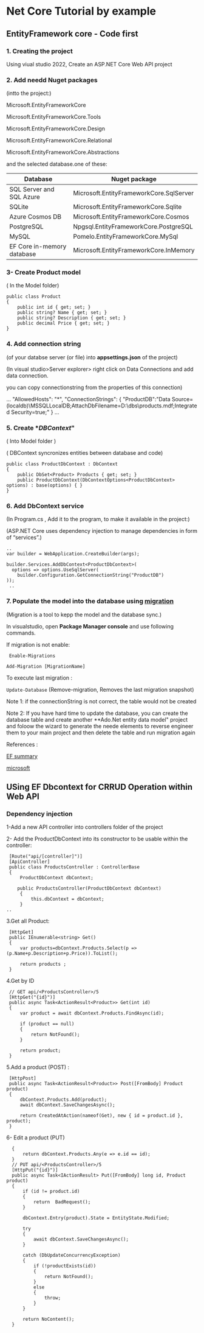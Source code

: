 # Net Core Tutorial by example
## EntityFramework core - Code first
### 1. Creating the project 
Using viual studio 2022, Create an ASP.NET Core Web API project

### 2. Add needd Nuget packages

(intto the project:)

Microsoft.EntityFrameworkCore

Microsoft.EntityFrameworkCore.Tools

Microsoft.EntityFrameworkCore.Design

Microsoft.EntityFrameworkCore.Relational

Microsoft.EntityFrameworkCore.Abstractions 

and the selected database.one of these:

| Database  | Nuget package |
| ------------- | ------------- |
|SQL Server and SQL Azure |	Microsoft.EntityFrameworkCore.SqlServer |
|SQLite |	Microsoft.EntityFrameworkCore.Sqlite|
|Azure Cosmos DB|	Microsoft.EntityFrameworkCore.Cosmos|
|PostgreSQL|	Npgsql.EntityFrameworkCore.PostgreSQL|
|MySQL|	Pomelo.EntityFrameworkCore.MySql|
|EF Core in-memory database|	Microsoft.EntityFrameworkCore.InMemory|

### 3- Create Product **model**

( In the Model folder)
```
public class Product
{
    public int id { get; set; }
    public string? Name { get; set; }
    public string? Description { get; set; }
    public decimal Price { get; set; }
}
```
### 4. Add **connection string** 

(of your databse server (or file) into  **appsettings.json** of the project)

(In visual studio>Server explorer> right click on Data Connections and add data connection.

 you can copy connectionstring from the properties of this connection)

...
  "AllowedHosts": "*",
  "ConnectionStrings": {
    "ProductDB":"Data Source=(localdb)\\MSSQLLocalDB;AttachDbFilename=D:\\dbs\\products.mdf;Integrated Security=true;"
  }
...

### 5. Create **DBContext*"
( Into Model folder )

 ( DBContext syncronizes entities between database and code)
```
public class ProductDbContext : DbContext
{
    public DbSet<Product> Products { get; set; }
    public ProductDbContext(DbContextOptions<ProductDbContext> options) : base(options) { }
}
```

### 6. Add DbContext **service** 

(In Program.cs , Add it to the program, to make it available in the project:)

(ASP.NET Core uses dependency injection to manage dependencies  in form of “services”.)
```
..
var builder = WebApplication.CreateBuilder(args);

builder.Services.AddDbContext<ProductDbContext>(
  options => options.UseSqlServer(
    builder.Configuration.GetConnectionString("ProductDB")
));
 ..
```
### 7. Populate the model into the database using  [**migration**](https://www.learnentityframeworkcore.com/migrations#:~:text=To%20use%20migrations%20in%20EF,made%20to%20your%20database%20schema.)
  
(Migration is a tool to kepp the model and the database sync.)

In visualstudio, open **Package Manager console** and use following commands.

If migration is not enable:

``` Enable-Migrations```

```Add-Migration [MigrationName]```

To execute last migration :

```Update-Database```
(Remove-migration, Removes the last migration snapshot)

Note 1: if the connectionString is not correct, the table would not be created 

Note 2: If you have hard time to update the database, you can create the database table and create another   **Ado.Net entity data model" project and foloow the  wizard  to generate the neede elements to reverse engineer them to your main project and then delete the table and run migration again

References : 

[EF summary](https://github.com/rstropek/htl-csharp/blob/master/entity-framework/ef-aspnet-cheat-sheet.md)

[microsoft](https://learn.microsoft.com/en-us/aspnet/core/tutorials/first-web-api?view=aspnetcore-8.0&tabs=visual-studio)

## USing EF Dbcontext for CRRUD Operation within Web API
### Dependency injection

1-Add a new API controller into controllers folder of the project 

2- Add the ProductDbContext into its constructor to be usable within the controller:
```
 [Route("api/[controller]")]
 [ApiController]
 public class ProductsController : ControllerBase
 {
     ProductDbContext dbContext;

    public ProductsController(ProductDbContext dbContext)
     {
         this.dbContext = dbContext;
     }
..
```
3.Get all Product:
```
 [HttpGet]
 public IEnumerable<string> Get()
 {
     var products=dbContext.Products.Select(p => (p.Name+p.Description+p.Price)).ToList();

     return products ;
 }
```
4.Get by ID
```
 // GET api/<ProductsController>/5
 [HttpGet("{id}")]
 public async Task<ActionResult<Product>> Get(int id)
 {
     var product = await dbContext.Products.FindAsync(id);

     if (product == null)
     {
         return NotFound();
     }

     return product;
 }
```
5.Add a product (POST) :
```
 [HttpPost]
 public async Task<ActionResult<Product>> Post([FromBody] Product product)
 {
     dbContext.Products.Add(product);
     await dbContext.SaveChangesAsync();

     return CreatedAtAction(nameof(Get), new { id = product.id }, product);
 }
```
6- Edit a product (PUT)
```
  {
      return dbContext.Products.Any(e => e.id == id);
  }
  // PUT api/<ProductsController>/5
  [HttpPut("{id}")]
  public async Task<IActionResult> Put([FromBody] long id, Product product)
  {
      if (id != product.id)
      {
          return  BadRequest();
      }

      dbContext.Entry(product).State = EntityState.Modified;

      try
      {
          await dbContext.SaveChangesAsync();
      }
      
      catch (DbUpdateConcurrencyException)
      {
          if (!productExists(id))
          {
              return NotFound();
          }
          else
          {
              throw;
          }
      }

      return NoContent();
  }
```
